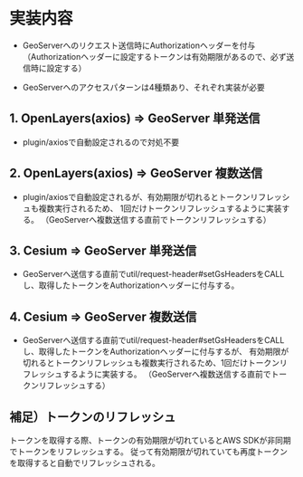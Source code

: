 # 実装内容
* GeoServerへのリクエスト送信時にAuthorizationヘッダーを付与
（Authorizationヘッダーに設定するトークンは有効期限があるので、必ず送信時に設定する）

* GeoServerヘのアクセスパターンは4種類あり、それぞれ実装が必要

## 1. OpenLayers(axios) ⇒ GeoServer 単発送信
* plugin/axiosで自動設定されるので対処不要

## 2. OpenLayers(axios) ⇒ GeoServer 複数送信
* plugin/axiosで自動設定されるが、有効期限が切れるとトークンリフレッシュも複数実行されるため、
1回だけトークンリフレッシュするように実装する。
（GeoServerへ複数送信する直前でトークンリフレッシュする）

## 3. Cesium ⇒ GeoServer 単発送信
* GeoServerへ送信する直前でutil/request-header#setGsHeadersをCALLし、取得したトークンをAuthorizationヘッダーに付与する。

## 4. Cesium ⇒ GeoServer 複数送信
* GeoServerへ送信する直前でutil/request-header#setGsHeadersをCALLし、取得したトークンをAuthorizationヘッダーに付与するが、
有効期限が切れるとトークンリフレッシュも複数実行されるため、1回だけトークンリフレッシュするように実装する。
（GeoServerへ複数送信する直前でトークンリフレッシュする）


## 補足）トークンのリフレッシュ
トークンを取得する際、トークンの有効期限が切れているとAWS SDKが非同期でトークンをリフレッシュする。
従って有効期限が切れていても再度トークンを取得すると自動でリフレッシュされる。
